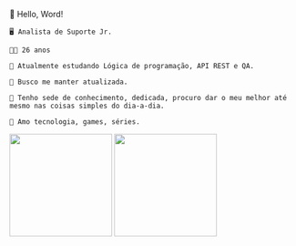 📌 Hello, Word! 

    🖥 Analista de Suporte Jr.

    👩‍💼 26 anos

    📌 Atualmente estudando Lógica de programação, API REST e QA.

    📲 Busco me manter atualizada.

    🦉 Tenho sede de conhecimento, dedicada, procuro dar o meu melhor até mesmo nas coisas simples do dia-a-dia.
    
    🎯 Amo tecnologia, games, séries.

<div>
    <a heref="https://github.com/jocelynsouza">
    <img height="180em" src="https://github-readme-stats.vercel.app/api?username=jocelsouza&how_icons=true&theme=algolia&include_all_commits=true&count_public=true"/>
    <img height="180em" src="https://github-readme-stats.vercel.app/api/top-langs/?username=jocelynsouza&layout=compact&langs_count=16&theme=algolia"/>
</div>

